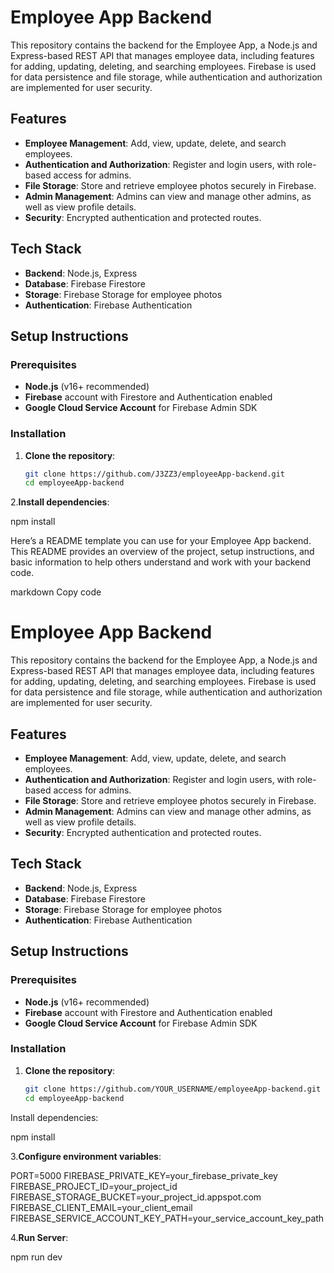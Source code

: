 # Employee App Backend

This repository contains the backend for the Employee App, a Node.js and Express-based REST API that manages employee data, including features for adding, updating, deleting, and searching employees. Firebase is used for data persistence and file storage, while authentication and authorization are implemented for user security.

## Features

- **Employee Management**: Add, view, update, delete, and search employees.
- **Authentication and Authorization**: Register and login users, with role-based access for admins.
- **File Storage**: Store and retrieve employee photos securely in Firebase.
- **Admin Management**: Admins can view and manage other admins, as well as view profile details.
- **Security**: Encrypted authentication and protected routes.

## Tech Stack

- **Backend**: Node.js, Express
- **Database**: Firebase Firestore
- **Storage**: Firebase Storage for employee photos
- **Authentication**: Firebase Authentication

## Setup Instructions

### Prerequisites

- **Node.js** (v16+ recommended)
- **Firebase** account with Firestore and Authentication enabled
- **Google Cloud Service Account** for Firebase Admin SDK

### Installation

1. **Clone the repository**:

   ```bash
   git clone https://github.com/J3ZZ3/employeeApp-backend.git
   cd employeeApp-backend
2.**Install dependencies**:

npm install


Here’s a README template you can use for your Employee App backend. This README provides an overview of the project, setup instructions, and basic information to help others understand and work with your backend code.

markdown
Copy code
# Employee App Backend

This repository contains the backend for the Employee App, a Node.js and Express-based REST API that manages employee data, including features for adding, updating, deleting, and searching employees. Firebase is used for data persistence and file storage, while authentication and authorization are implemented for user security.

## Features

- **Employee Management**: Add, view, update, delete, and search employees.
- **Authentication and Authorization**: Register and login users, with role-based access for admins.
- **File Storage**: Store and retrieve employee photos securely in Firebase.
- **Admin Management**: Admins can view and manage other admins, as well as view profile details.
- **Security**: Encrypted authentication and protected routes.

## Tech Stack

- **Backend**: Node.js, Express
- **Database**: Firebase Firestore
- **Storage**: Firebase Storage for employee photos
- **Authentication**: Firebase Authentication

## Setup Instructions

### Prerequisites

- **Node.js** (v16+ recommended)
- **Firebase** account with Firestore and Authentication enabled
- **Google Cloud Service Account** for Firebase Admin SDK

### Installation

1. **Clone the repository**:

   ```bash
   git clone https://github.com/YOUR_USERNAME/employeeApp-backend.git
   cd employeeApp-backend
Install dependencies:

npm install

3.**Configure environment variables**:

PORT=5000
FIREBASE_PRIVATE_KEY=your_firebase_private_key
FIREBASE_PROJECT_ID=your_project_id
FIREBASE_STORAGE_BUCKET=your_project_id.appspot.com
FIREBASE_CLIENT_EMAIL=your_client_email
FIREBASE_SERVICE_ACCOUNT_KEY_PATH=your_service_account_key_path

4.**Run Server**:

npm run dev
